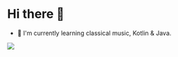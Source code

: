 # Hi there 👋
 - 🔭 I'm currently learning classical music, Kotlin & Java.
 
![](https://github-readme-stats.vercel.app/api/top-langs/?username=juraj-hrivnak&amp;layout=compact&amp;theme=react)


<!--
**juraj-hrivnak/juraj-hrivnak** is a ✨ _special_ ✨ repository because its `README.md` (this file) appears on your GitHub profile.

Here are some ideas to get you started:

- 🔭 I’m currently working on ...
- 🌱 I’m currently learning ...
- 👯 I’m looking to collaborate on ...
- 🤔 I’m looking for help with ...
- 💬 Ask me about ...
- 📫 How to reach me: ...
- 😄 Pronouns: ...
- ⚡ Fun fact: ...
-->

